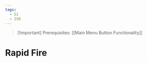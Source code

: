 ```yaml
---
tags:
  - S1
  - ISD
---
```

> [!important] Prerequisites: [[Main Menu Button Functionality]]

# Rapid Fire
